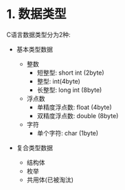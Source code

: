 # 1. 数据类型

C语言数据类型分为2种:
* 基本类型数据
    * 整数
        * 短整型: short int (2byte)
        * 整型: int(4byte)
        * 长整型: long int (8byte)
    * 浮点数
        * 单精度浮点数: float (4byte)
        * 双精度浮点数: double (8byte)
    * 字符
        * 单个字符: char (1byte)

* 复合类型数据
    * 结构体
    * 枚举
    * 共用体(已被淘汰)



